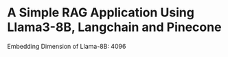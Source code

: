 # A Simple RAG Application Using Llama3-8B, Langchain and Pinecone

Embedding Dimension of Llama-8B: 4096
